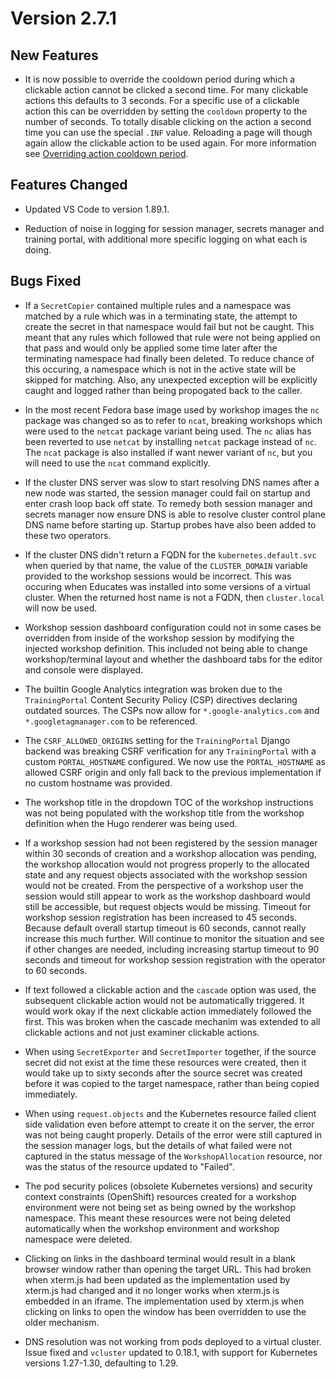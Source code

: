 Version 2.7.1
=============

New Features
------------

* It is now possible to override the cooldown period during which a clickable
  action cannot be clicked a second time. For many clickable actions this
  defaults to 3 seconds. For a specific use of a clickable action this can be
  overridden by setting the `cooldown` property to the number of seconds. To
  totally disable clicking on the action a second time you can use the special
  `.INF` value. Reloading a page will though again allow the clickable action to
  be used again. For more information see [Overriding action cooldown
  period](overriding-action-cooldown-period).

Features Changed
----------------

* Updated VS Code to version 1.89.1.

* Reduction of noise in logging for session manager, secrets manager and
  training portal, with additional more specific logging on what each is doing.

Bugs Fixed
----------

* If a `SecretCopier` contained multiple rules and a namespace was matched by a
  rule which was in a terminating state, the attempt to create the secret in
  that namespace would fail but not be caught. This meant that any rules which
  followed that rule were not being applied on that pass and would only be
  applied some time later after the terminating namespace had finally been
  deleted. To reduce chance of this occuring, a namespace which is not in the
  active state will be skipped for matching. Also, any unexpected exception
  will be explicitly caught and logged rather than being propogated back to the
  caller.

* In the most recent Fedora base image used by workshop images the `nc` package
  was changed so as to refer to `ncat`, breaking workshops which were used to
  the `netcat` package variant being used. The `nc` alias has been reverted to
  use `netcat` by installing `netcat` package instead of `nc`. The `ncat`
  package is also installed if want newer variant of `nc`, but you will need to
  use the `ncat` command explicitly.

* If the cluster DNS server was slow to start resolving DNS names after a new
  node was started, the session manager could fail on startup and enter crash
  loop back off state. To remedy both session manager and secrets manager now
  ensure DNS is able to resolve cluster control plane DNS name before starting
  up. Startup probes have also been added to these two operators.

* If the cluster DNS didn't return a FQDN for the `kubernetes.default.svc` when
  queried by that name, the value of the `CLUSTER_DOMAIN` variable provided to
  the workshop sessions would be incorrect. This was occuring when Educates was
  installed into some versions of a virtual cluster. When the returned host name
  is not a FQDN, then `cluster.local` will now be used.

* Workshop session dashboard configuration could not in some cases be overridden
  from inside of the workshop session by modifying the injected workshop
  definition. This included not being able to change workshop/terminal layout
  and whether the dashboard tabs for the editor and console were displayed.

* The builtin Google Analytics integration was broken due to the `TrainingPortal`
  Content Security Policy (CSP) directives declaring outdated sources. The CSPs
  now allow for `*.google-analytics.com` and `*.googletagmanager.com` to be
  referenced.

* The `CSRF_ALLOWED_ORIGINS` setting for the `TrainingPortal` Django backend was
  breaking CSRF verification for any `TrainingPortal` with a custom
  `PORTAL_HOSTNAME` configured. We now use the `PORTAL_HOSTNAME` as allowed
  CSRF origin and only fall back to the previous implementation if no custom
  hostname was provided.

* The workshop title in the dropdown TOC of the workshop instructions was not
  being populated with the workshop title from the workshop definition when the
  Hugo renderer was being used.

* If a workshop session had not been registered by the session manager within 30
  seconds of creation and a workshop allocation was pending, the workshop
  allocation would not progress properly to the allocated state and any request
  objects associated with the workshop session would not be created. From the
  perspective of a workshop user the session would still appear to work as the
  workshop dashboard would still be accessible, but request objects would be
  missing. Timeout for workshop session registration has been increased to 45
  seconds. Because default overall startup timeout is 60 seconds, cannot really
  increase this much further. Will continue to monitor the situation and see
  if other changes are needed, including increasing startup timeout to 90
  seconds and timeout for workshop session registration with the operator to
  60 seconds.

* If text followed a clickable action and the `cascade` option was used, the
  subsequent clickable action would not be automatically triggered. It would
  work okay if the next clickable action immediately followed the first. This
  was broken when the cascade mechanim was extended to all clickable actions and
  not just examiner clickable actions.

* When using `SecretExporter` and `SecretImporter` together, if the source
  secret did not exist at the time these resources were created, then it would
  take up to sixty seconds after the source secret was created before it was
  copied to the target namespace, rather than being copied immediately.

* When using `request.objects` and the Kubernetes resource failed client side
  validation even before attempt to create it on the server, the error was not
  being caught properly. Details of the error were still captured in the
  session manager logs, but the details of what failed were not captured in
  the status message of the `WorkshopAllocation` resource, nor was the status
  of the resource updated to "Failed".

* The pod security polices (obsolete Kubernetes versions) and security context
  constraints (OpenShift) resources created for a workshop environment were
  not being set as being owned by the workshop namespace. This meant these
  resources were not being deleted automatically when the workshop environment
  and workshop namespace were deleted.

* Clicking on links in the dashboard terminal would result in a blank browser
  window rather than opening the target URL. This had broken when xterm.js had
  been updated as the implementation used by xterm.js had changed and it no
  longer works when xterm.js is embedded in an iframe. The implementation used
  by xterm.js when clicking on links to open the window has been overridden to
  use the older mechanism.

* DNS resolution was not working from pods deployed to a virtual cluster. Issue
  fixed and `vcluster` updated to 0.18.1, with support for Kubernetes versions
  1.27-1.30, defaulting to 1.29.
